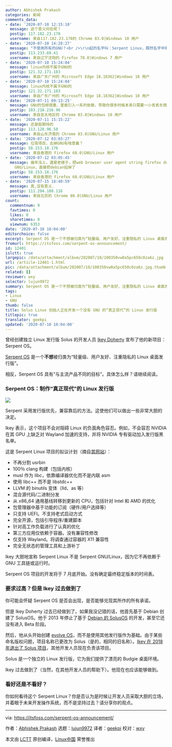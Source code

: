 ```yaml
---
author: Abhishek Prakash
categories: 新闻
comments_data:
- date: '2020-07-10 12:15:10'
  message: 这个意义何在呢？
  postip: 117.182.23.178
  username: 来自117.182.23.178的 Chrome 83.0|Windows 10 用户
- date: '2020-07-10 14:28:27'
  message: "不使用所有的GNU？<br />\r\n起的名字叫：Serpent Linux，既然名字中有linux，就表示使用的是linux内核。可linux内核也属于GNU吧，感觉挺矛盾的"
  postip: 113.233.69.41
  username: 来自辽宁沈阳的 Firefox 78.0|Windows 7 用户
- date: '2020-07-10 15:24:04'
  message: linux内核不属于GNU的
  postip: 121.32.171.183
  username: 来自广东广州的 Microsoft Edge 18.18362|Windows 10 用户
- date: '2020-07-10 15:24:04'
  message: linux内核不属于GNU的
  postip: 121.32.171.183
  username: 来自广东广州的 Microsoft Edge 18.18362|Windows 10 用户
- date: '2020-07-11 09:13:25'
  message: GNU的包袱很重，里面引入一系列依赖，导致你很多时候本来只需要一小丢丢东西，结果扔给你一坨。
  postip: 103.218.216.96
  username: 来自亚太地区的 Chrome 83.0|Windows 10 用户
- date: '2020-07-11 15:15:22'
  message: 还是挺期待的
  postip: 113.128.96.58
  username: 来自山东济南的 Chrome 83.0|GNU/Linux 用户
- date: '2020-07-12 03:03:27'
  message: 垃圾項目，去掉GNU有啥意義？
  postip: 58.153.18.176
  username: 来自香港的 Firefox 68.0|GNU/Linux 用户
- date: '2020-07-12 03:05:45'
  message: 幾年沒上，還是老樣子，把web browser user agent string firefox debian GNU/Linux解讀為firefox
    GNU/Linux，直接把debian掐掉了
  postip: 58.153.18.176
  username: 来自香港的 Firefox 68.0|GNU/Linux 用户
- date: '2020-07-15 18:40:59'
  message: 真,没有意义.
  postip: 111.204.108.116
  username: 来自北京的 Chrome 80.0|GNU/Linux 用户
count:
  commentnum: 9
  favtimes: 0
  likes: 0
  sharetimes: 0
  viewnum: 6353
date: '2020-07-10 10:04:00'
editorchoice: false
excerpt: Serpent OS 是一个不想被归类为“轻量级、用户友好、注重隐私的 Linux 桌面发行版”。
fromurl: https://itsfoss.com/serpent-os-announcement/
id: 12401
islctt: true
largepic: /data/attachment/album/202007/10/100350vw0a5pc650c0za6z.jpg
url: /article-12401-1.html
pic: /data/attachment/album/202007/10/100350vw0a5pc650c0za6z.jpg.thumb.jpg
related: []
reviewer: wxy
selector: lujun9972
summary: Serpent OS 是一个不想被归类为“轻量级、用户友好、注重隐私的 Linux 桌面发行版”。
tags:
- Linux
- GNU
thumb: false
title: Solus Linux 创始人正在开发一个没有 GNU 的“真正现代”的 Linux 发行版
titlepic: true
translator: geekpi
updated: '2020-07-10 10:04:00'
---
```


曾经创建独立 Linux 发行版 Solus 的开发人员 [Ikey Doherty](https://itsfoss.com/ikey-doherty-serpent-interview/) 宣布了他的新项目：Serpent OS。


[Serpent OS](https://www.serpentos.com/) 是一个**不想**被归类为“轻量级、用户友好、注重隐私的 Linux 桌面发行版”。


相反，Serpent OS 具有“与主流产品不同的目标”。具体怎么样？请继续阅读。


### Serpent OS：制作“真正现代”的 Linux 发行版


![](/data/attachment/album/202007/10/100350vw0a5pc650c0za6z.jpg)


Serpent 采用发行版优先，兼容靠后的方法。这使他们可以做出一些非常大胆的决定。


Ikey 表示，这个项目不会对阻碍 Linux 的负面角色容忍。例如，不会容忍 NVIDIA 在其 GPU 上缺乏对 Wayland 加速的支持，并将 NVIDIA 专有驱动加入发行版黑名单。


这是 Serpent Linux 项目的拟议计划（摘自[其网站](https://www.serpentos.com/about/)）：


* 不再分割 usrbin
* 100％ clang 构建（包括内核）
* musl 作为 libc，依靠编译器优化而不是内联 asm
* 使用 libc++ 而不是 libstdc++
* LLVM 的 binutils 变体（lld、as 等）
* 混合源代码/二进制分发
* 从 x86\_64 通用基线转移到更新的 CPU，包括针对 Intel 和 AMD 的优化
* 包管理器中基于功能的订阅（硬件/用户选择等）
* 只支持 UEFI。不支持老式启动方式
* 完全开源，包括引导程序/重建脚本
* 针对高工作负载进行了认真的优化
* 第三方应用仅依赖于容器。没有兼容性修改
* 仅支持 Wayland。将调查通过容器的 X11 兼容性
* 完全无状态的管理工具和上游补丁


Ikey 大胆地宣称 Serpent Linux 不是 Serpent GNU/Linux，因为它不再依赖于 GNU 工具链或运行时。


Serpent OS 项目的开发将于 7 月底开始。没有确定最终稳定版本的时间表。


### 要求过高？但是 Ikey 过去做到了


你可能会怀疑 Serpent OS 是否会出现，是否能够兑现其所作的所有承诺。


但是 Ikey Doherty 过去已经做到了。如果我没记错的话，他首先基于 Debian 创建了 SolusOS。他于 2013 年停止了基于 [Debian 的 SolusOS](https://distrowatch.com/table.php?distribution=solusos) 的开发，甚至它还没有进入 Beta 阶段。


然后，他从头开始创建 [evolve OS](https://itsfoss.com/beta-evolve-os-released/)，而不是使用其他发行版作为基础。由于某些命名版权问题，项目名称已更改为 Solus（是的，相同的旧名称）。[Ikey 在 2018 年退出了 Solus 项目](https://itsfoss.com/ikey-leaves-solus/)，其他开发人员现在负责该项目。


Solus 是一个独立的 Linux 发行版，它为我们提供了漂亮的 Budgie 桌面环境。


Ikey 过去做到了（当然，在其他开发人员的帮助下）。他现在也应该能够做到。


### 看好还是不看好？


你如何看待这个 Serpent Linux？你是否认为是时候让开发人员采取大胆的立场，并着眼于未来开发操作系统，而不是坚持过去？请分享你的观点。




---


via: <https://itsfoss.com/serpent-os-announcement/>


作者：[Abhishek Prakash](https://itsfoss.com/author/abhishek/) 选题：[lujun9972](https://github.com/lujun9972) 译者：[geekpi](https://github.com/geekpi) 校对：[wxy](https://github.com/wxy)


本文由 [LCTT](https://github.com/LCTT/TranslateProject) 原创编译，[Linux中国](https://linux.cn/) 荣誉推出